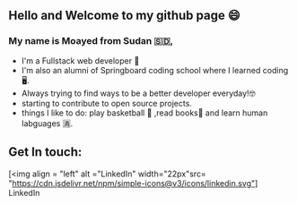 ## Hello and Welcome to my github page 😄
### My name is Moayed  from Sudan 🇸🇩,
- I'm a Fullstack web developer 🤩
- I'm also an alumni of Springboard coding school where I learned coding 🖥.
- Always trying to find ways to be a better developer everyday!🤓
- starting to contribute to open source projects.
- things I like to do: play basketball 🏀 ,read books📖  and learn human labguages 🈵.

## Get In touch:
[<img align = "left" alt ="LinkedIn" width="22px"src= "https://cdn.jsdelivr.net/npm/simple-icons@v3/icons/linkedin.svg"] LinkedIn